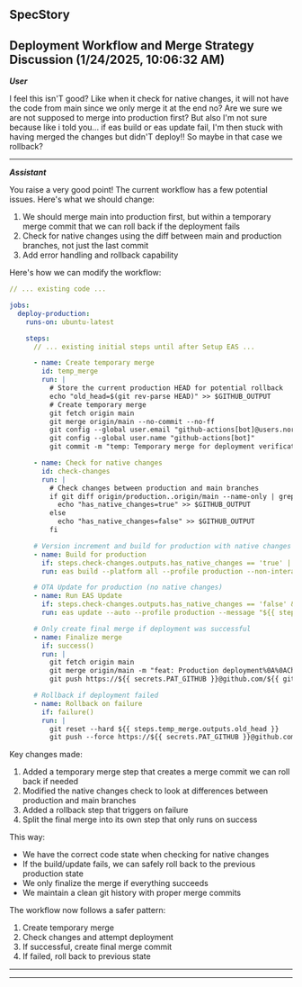 ## SpecStory

## Deployment Workflow and Merge Strategy Discussion (1/24/2025, 10:06:32 AM)

_**User**_

I feel this isn'T good? Like when it check for native changes, it will not have the code from main since we only merge it at the end no? Are we sure we are not supposed to merge into production first? But also I'm not sure because like i told you... if eas build or eas update fail, I'm then stuck with having merged the changes but didn'T deploy!! So maybe in that case we rollback?

---

_**Assistant**_

You raise a very good point! The current workflow has a few potential issues. Here's what we should change:

1. We should merge main into production first, but within a temporary merge commit that we can roll back if the deployment fails
2. Check for native changes using the diff between main and production branches, not just the last commit
3. Add error handling and rollback capability

Here's how we can modify the workflow:

```yaml:.github/workflows/deploy-prod.yml
// ... existing code ...

jobs:
  deploy-production:
    runs-on: ubuntu-latest

    steps:
      // ... existing initial steps until after Setup EAS ...

      - name: Create temporary merge
        id: temp_merge
        run: |
          # Store the current production HEAD for potential rollback
          echo "old_head=$(git rev-parse HEAD)" >> $GITHUB_OUTPUT
          # Create temporary merge
          git fetch origin main
          git merge origin/main --no-commit --no-ff
          git config --global user.email "github-actions[bot]@users.noreply.github.com"
          git config --global user.name "github-actions[bot]"
          git commit -m "temp: Temporary merge for deployment verification"

      - name: Check for native changes
        id: check-changes
        run: |
          # Check changes between production and main branches
          if git diff origin/production..origin/main --name-only | grep -E "package.json|app.config.ts|ios/|android/"; then
            echo "has_native_changes=true" >> $GITHUB_OUTPUT
          else
            echo "has_native_changes=false" >> $GITHUB_OUTPUT
          fi

      # Version increment and build for production with native changes
      - name: Build for production
        if: steps.check-changes.outputs.has_native_changes == 'true' || steps.version-compare.outputs.versions_match == 'false'
        run: eas build --platform all --profile production --non-interactive

      # OTA Update for production (no native changes)
      - name: Run EAS Update
        if: steps.check-changes.outputs.has_native_changes == 'false' && steps.version-compare.outputs.versions_match == 'true'
        run: eas update --auto --profile production --message "${{ steps.commit_msg.outputs.message }}" --non-interactive

      # Only create final merge if deployment was successful
      - name: Finalize merge
        if: success()
        run: |
          git fetch origin main
          git merge origin/main -m "feat: Production deployment%0A%0AChanges included:%0A${{ steps.commit_msg.outputs.message }}"
          git push https://${{ secrets.PAT_GITHUB }}@github.com/${{ github.repository }}.git HEAD:production

      # Rollback if deployment failed
      - name: Rollback on failure
        if: failure()
        run: |
          git reset --hard ${{ steps.temp_merge.outputs.old_head }}
          git push --force https://${{ secrets.PAT_GITHUB }}@github.com/${{ github.repository }}.git HEAD:production
```

Key changes made:
1. Added a temporary merge step that creates a merge commit we can roll back if needed
2. Modified the native changes check to look at differences between production and main branches
3. Added a rollback step that triggers on failure
4. Split the final merge into its own step that only runs on success

This way:
- We have the correct code state when checking for native changes
- If the build/update fails, we can safely roll back to the previous production state
- We only finalize the merge if everything succeeds
- We maintain a clean git history with proper merge commits

The workflow now follows a safer pattern:
1. Create temporary merge
2. Check changes and attempt deployment
3. If successful, create final merge commit
4. If failed, roll back to previous state

---



---

